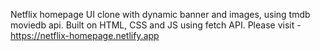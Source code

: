 Netflix homepage UI clone with dynamic banner and images, using tmdb moviedb api. Built on HTML, CSS and JS using fetch API. 
Please visit - https://netflix-homepage.netlify.app
